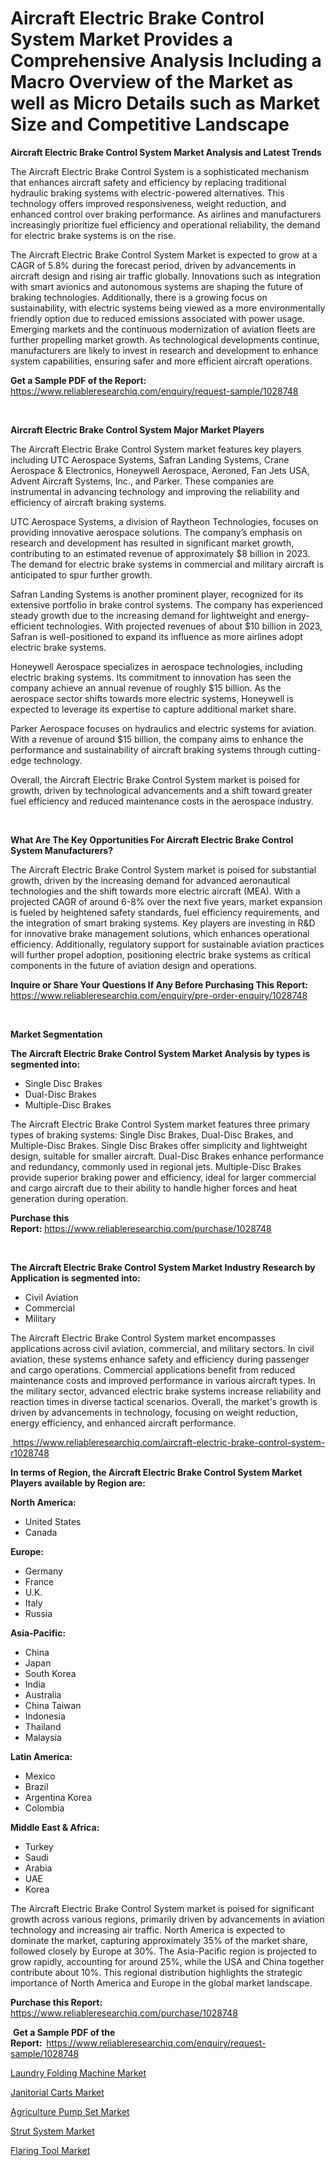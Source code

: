 <p><h1>Aircraft Electric Brake Control System Market Provides a Comprehensive Analysis Including a Macro Overview of the Market as well as Micro Details such as Market Size and Competitive Landscape</h1></p><p><strong>Aircraft Electric Brake Control System Market Analysis and Latest Trends</strong></p>
<p><p>The Aircraft Electric Brake Control System is a sophisticated mechanism that enhances aircraft safety and efficiency by replacing traditional hydraulic braking systems with electric-powered alternatives. This technology offers improved responsiveness, weight reduction, and enhanced control over braking performance. As airlines and manufacturers increasingly prioritize fuel efficiency and operational reliability, the demand for electric brake systems is on the rise.</p><p>The Aircraft Electric Brake Control System Market is expected to grow at a CAGR of 5.8% during the forecast period, driven by advancements in aircraft design and rising air traffic globally. Innovations such as integration with smart avionics and autonomous systems are shaping the future of braking technologies. Additionally, there is a growing focus on sustainability, with electric systems being viewed as a more environmentally friendly option due to reduced emissions associated with power usage. Emerging markets and the continuous modernization of aviation fleets are further propelling market growth. As technological developments continue, manufacturers are likely to invest in research and development to enhance system capabilities, ensuring safer and more efficient aircraft operations.</p></p>
<p><strong>Get a Sample PDF of the Report:&nbsp;</strong> <a href="https://www.reliableresearchiq.com/enquiry/request-sample/1028748">https://www.reliableresearchiq.com/enquiry/request-sample/1028748</a></p>
<p>&nbsp;</p>
<p><strong>Aircraft Electric Brake Control System Major Market Players</strong></p>
<p><p>The Aircraft Electric Brake Control System market features key players including UTC Aerospace Systems, Safran Landing Systems, Crane Aerospace & Electronics, Honeywell Aerospace, Aeroned, Fan Jets USA, Advent Aircraft Systems, Inc., and Parker. These companies are instrumental in advancing technology and improving the reliability and efficiency of aircraft braking systems.</p><p>UTC Aerospace Systems, a division of Raytheon Technologies, focuses on providing innovative aerospace solutions. The company’s emphasis on research and development has resulted in significant market growth, contributing to an estimated revenue of approximately $8 billion in 2023. The demand for electric brake systems in commercial and military aircraft is anticipated to spur further growth.</p><p>Safran Landing Systems is another prominent player, recognized for its extensive portfolio in brake control systems. The company has experienced steady growth due to the increasing demand for lightweight and energy-efficient technologies. With projected revenues of about $10 billion in 2023, Safran is well-positioned to expand its influence as more airlines adopt electric brake systems.</p><p>Honeywell Aerospace specializes in aerospace technologies, including electric braking systems. Its commitment to innovation has seen the company achieve an annual revenue of roughly $15 billion. As the aerospace sector shifts towards more electric systems, Honeywell is expected to leverage its expertise to capture additional market share.</p><p>Parker Aerospace focuses on hydraulics and electric systems for aviation. With a revenue of around $15 billion, the company aims to enhance the performance and sustainability of aircraft braking systems through cutting-edge technology.</p><p>Overall, the Aircraft Electric Brake Control System market is poised for growth, driven by technological advancements and a shift toward greater fuel efficiency and reduced maintenance costs in the aerospace industry.</p></p>
<p>&nbsp;</p>
<p><strong>What Are The Key Opportunities For Aircraft Electric Brake Control System Manufacturers?</strong></p>
<p><p>The Aircraft Electric Brake Control System market is poised for substantial growth, driven by the increasing demand for advanced aeronautical technologies and the shift towards more electric aircraft (MEA). With a projected CAGR of around 6-8% over the next five years, market expansion is fueled by heightened safety standards, fuel efficiency requirements, and the integration of smart braking systems. Key players are investing in R&D for innovative brake management solutions, which enhances operational efficiency. Additionally, regulatory support for sustainable aviation practices will further propel adoption, positioning electric brake systems as critical components in the future of aviation design and operations.</p></p>
<p><strong>Inquire or Share Your Questions If Any Before Purchasing This Report:</strong> <a href="https://www.reliableresearchiq.com/enquiry/pre-order-enquiry/1028748">https://www.reliableresearchiq.com/enquiry/pre-order-enquiry/1028748</a></p>
<p>&nbsp;</p>
<p><strong>Market Segmentation</strong></p>
<p><strong>The Aircraft Electric Brake Control System Market Analysis by types is segmented into:</strong></p>
<p><ul><li>Single Disc Brakes</li><li>Dual-Disc Brakes</li><li>Multiple-Disc Brakes</li></ul></p>
<p><p>The Aircraft Electric Brake Control System market features three primary types of braking systems: Single Disc Brakes, Dual-Disc Brakes, and Multiple-Disc Brakes. Single Disc Brakes offer simplicity and lightweight design, suitable for smaller aircraft. Dual-Disc Brakes enhance performance and redundancy, commonly used in regional jets. Multiple-Disc Brakes provide superior braking power and efficiency, ideal for larger commercial and cargo aircraft due to their ability to handle higher forces and heat generation during operation.</p></p>
<p><strong>Purchase this Report:&nbsp;</strong><a href="https://www.reliableresearchiq.com/purchase/1028748">https://www.reliableresearchiq.com/purchase/1028748</a></p>
<p>&nbsp;</p>
<p><strong>The Aircraft Electric Brake Control System Market Industry Research by Application is segmented into:</strong></p>
<p><ul><li>Civil Aviation</li><li>Commercial</li><li>Military</li></ul></p>
<p><p>The Aircraft Electric Brake Control System market encompasses applications across civil aviation, commercial, and military sectors. In civil aviation, these systems enhance safety and efficiency during passenger and cargo operations. Commercial applications benefit from reduced maintenance costs and improved performance in various aircraft types. In the military sector, advanced electric brake systems increase reliability and reaction times in diverse tactical scenarios. Overall, the market's growth is driven by advancements in technology, focusing on weight reduction, energy efficiency, and enhanced aircraft performance.</p></p>
<p><a href="https://www.reliableresearchiq.com/aircraft-electric-brake-control-system-r1028748">&nbsp;https://www.reliableresearchiq.com/aircraft-electric-brake-control-system-r1028748</a></p>
<p><strong>In terms of Region, the Aircraft Electric Brake Control System Market Players available by Region are:</strong></p>
<p>
    <p> <strong> North America: </strong>
        <ul>
            <li>United States</li>
            <li>Canada</li>
        </ul>
        </p> 
    <p> <strong> Europe: </strong>
        <ul>
            <li>Germany</li>
            <li>France</li>
            <li>U.K.</li>
            <li>Italy</li>
            <li>Russia</li>
        </ul>
        </p> 
    <p> <strong> Asia-Pacific: </strong>
        <ul>
            <li>China</li>
            <li>Japan</li>
            <li>South Korea</li>
            <li>India</li>
            <li>Australia</li>
            <li>China Taiwan</li>
            <li>Indonesia</li>
            <li>Thailand</li>
            <li>Malaysia</li>
        </ul>
        </p> 
    <p> <strong> Latin America: </strong>
        <ul>
            <li>Mexico</li>
            <li>Brazil</li>
            <li>Argentina Korea</li>
            <li>Colombia</li>
        </ul>
        </p> 
    <p> <strong> Middle East & Africa: </strong>
        <ul>
            <li>Turkey</li>
            <li>Saudi</li>
            <li>Arabia</li>
            <li>UAE</li>
            <li>Korea</li>
        </ul>
    </p>
    </p>
<p><p>The Aircraft Electric Brake Control System market is poised for significant growth across various regions, primarily driven by advancements in aviation technology and increasing air traffic. North America is expected to dominate the market, capturing approximately 35% of the market share, followed closely by Europe at 30%. The Asia-Pacific region is projected to grow rapidly, accounting for around 25%, while the USA and China together contribute about 10%. This regional distribution highlights the strategic importance of North America and Europe in the global market landscape.</p></p>
<p><strong>Purchase this Report: </strong><a href="https://www.reliableresearchiq.com/purchase/1028748">https://www.reliableresearchiq.com/purchase/1028748</a></p>
<p>&nbsp;<strong>Get a Sample PDF of the Report:&nbsp;&nbsp;</strong><a href="https://www.reliableresearchiq.com/enquiry/request-sample/1028748">https://www.reliableresearchiq.com/enquiry/request-sample/1028748</a></p>
<p><strong></strong></p>
<p><p><a href="https://www.linkedin.com/pulse/global-laundry-folding-machine-industry-research-report-competitive-hvsrc?trackingId=Hmh1nu0DSliYUztCkRcpew%3D%3D">Laundry Folding Machine Market</a></p><p><a href="https://www.linkedin.com/pulse/global-janitorial-carts-industry-types-applications-market-players-dr8nc?trackingId=YKdmSNOnTW2K7fDv%2FnxqpA%3D%3D">Janitorial Carts Market</a></p><p><a href="https://www.linkedin.com/pulse/agriculture-pump-set-market-research-report-includes-analysis-ueiec?trackingId=9JbF%2BzX0QgizRp%2Fzrueqzw%3D%3D">Agriculture Pump Set Market</a></p><p><a href="https://www.linkedin.com/pulse/global-strut-system-market-focus-application-end-use-industry-tw9xe?trackingId=VdvY9DFDQMy%2BDVd9Jc%2B77g%3D%3D">Strut System Market</a></p><p><a href="https://www.linkedin.com/pulse/flaring-tool-market-trends-detailed-study-its-segmentation-3ialc?trackingId=BJaUZ%2F28RAavihXBv%2FBJTA%3D%3D">Flaring Tool Market</a></p></p>